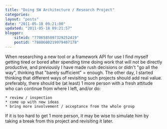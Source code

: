 ```yaml
---
title: "Doing SW Architecture / Research Project"
categories: 
layout: "posts"
date: "2011-05-18 09:21:00"
updated: "2011-05-18 09:21:57"
blogger:
    siteid: "7706585097329252419"
    postid: "7880600219979407178"
---
```


When researching a new tool or a framework API for use I find myself getting tired or bored after spending time doing work that will not be directly productive, and previously I have made rush decisions or didn't "go all the way", thinking that "barely sufficient" = enough.
The other day, I started thinking that different ways of revisiting such projects should add real value. preferably, there should be (at least) 1 more person with a fresh attitude who can continue from where I left, and/or do:

	* review / inspection
	* come up with new ideas
	* bring more involvement / acceptance from the whole group

If it is too hard to get 1 more person, it may be wise to simulate him by taking a break from this project and revisiting it later.
